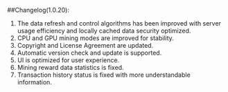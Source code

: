 ##Changelog(1.0.20):

1. The data refresh and control algorithms has been improved with server usage efficiency and locally cached data security optimized.
2. CPU and GPU mining modes are improved for stability.
3. Copyright and License Agreement are updated.
4. Automatic version check and update is supported.
5. UI is optimized for user experience.
6. Mining reward data statistics is fixed.
7. Transaction history status is fixed with more understandable information.